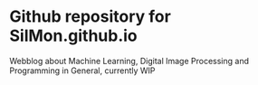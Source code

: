# Github repository for SilMon.github.io
Webblog about Machine Learning, Digital Image Processing and Programming in General, currently WIP
